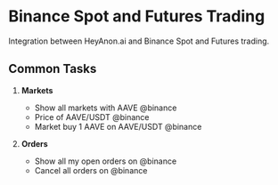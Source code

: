 # Binance Spot and Futures Trading

Integration between HeyAnon.ai and Binance Spot and Futures trading.

## Common Tasks

1. **Markets**
    - Show all markets with AAVE @binance
    - Price of AAVE/USDT @binance
    - Market buy 1 AAVE on AAVE/USDT @binance

2. **Orders**
    - Show all my open orders on @binance
    - Cancel all orders on @binance
